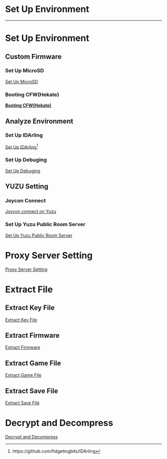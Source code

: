 # Set Up Environment

---

# Set Up Environment

## Custom Firmware

### Set Up MicroSD

[Set Up MicroSD](Custom_Firmware/Set_Up_MicroSD/README.md)

### Booting CFW(Hekate)

[**Booting CFW(Hekate)**](Custom_Firmware/Booting_CFW/README.md)

## Analyze Environment

### Set Up IDArling

[Set Up IDArling[^1]](Analyze_Environment/Set_Up_IDarling/)

### Set Up Debuging

[Set Up Debuging](Analyze_Environment/Set_Up_Debuging/README.md)

## YUZU Setting

### Joycon Connect

[Joycon connect on Yuzu](Set_Up_YUZU/Joycon_Connect/README.md)

### Set Up Yuzu Public Room Server

[Set Up Yuzu Public Room Server](Set_Up_YUZU/Set_Up_YUZU_Public_Room/README.md)

# Proxy Server Setting

[Proxy Server Setting](Set_Up_Proxy_Server/README.md)

# Extract File

## Extract Key File

[Extract Key File](Extract_File/Extract_Key_File/README.md)

## Extract Firmware

[Extract Firmware](Extract_File/Extract_Firmware/README.md)

## Extract Game File

[Extract Game File](Extract_File/Extract_Game/README.md)

## Extract Save File

[Extract Save File](Extract_File/Extract_Save_File/README.md)

# Decrypt and Decompress

[Decrypt and Decompress](Decrypt_and_Decompress/README.md)

[^1]: https://github.com/fidgetingbits/IDArling
